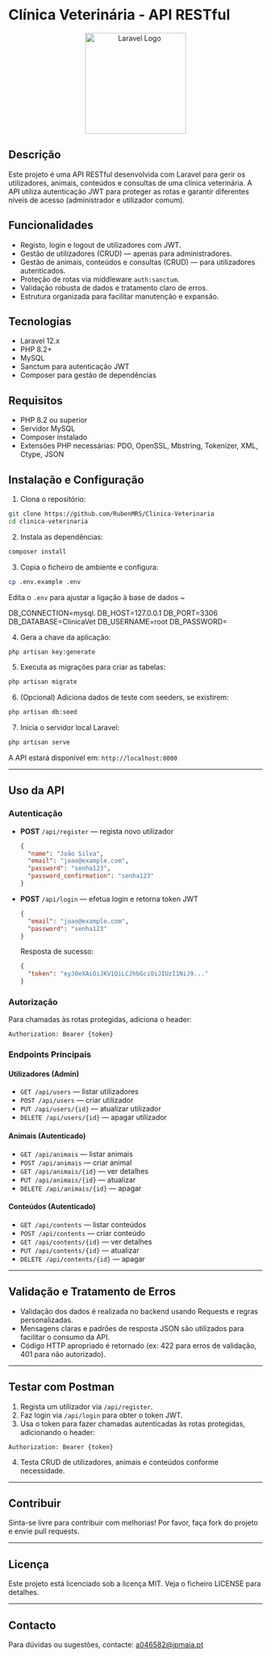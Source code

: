 
# Clínica Veterinária - API RESTful

<p align="center">
  <img src="https://raw.githubusercontent.com/laravel/art/master/logo-lockup/5%20SVG/2%20CMYK/1%20Full%20Color/laravel-logolockup-cmyk-red.svg" width="200" alt="Laravel Logo">
</p>

## Descrição

Este projeto é uma API RESTful desenvolvida com Laravel para gerir os utilizadores, animais, conteúdos e consultas de uma clínica veterinária. A API utiliza autenticação JWT para proteger as rotas e garantir diferentes níveis de acesso (administrador e utilizador comum).

## Funcionalidades

- Registo, login e logout de utilizadores com JWT.
- Gestão de utilizadores (CRUD) — apenas para administradores.
- Gestão de animais, conteúdos e consultas (CRUD) — para utilizadores autenticados.
- Proteção de rotas via middleware `auth:sanctum`.
- Validação robusta de dados e tratamento claro de erros.
- Estrutura organizada para facilitar manutenção e expansão.

## Tecnologias

- Laravel 12.x
- PHP 8.2+
- MySQL
- Sanctum para autenticação JWT
- Composer para gestão de dependências

## Requisitos

- PHP 8.2 ou superior
- Servidor MySQL
- Composer instalado
- Extensões PHP necessárias: PDO, OpenSSL, Mbstring, Tokenizer, XML, Ctype, JSON

## Instalação e Configuração

1. Clona o repositório:

```bash
git clone https://github.com/RubenMRS/Clinica-Veterinaria
cd clinica-veterinaria
```

2. Instala as dependências:

```bash
composer install
```

3. Copia o ficheiro de ambiente e configura:

```bash
cp .env.example .env
```

Edita o `.env` para ajustar a ligação à base de dados ~

DB_CONNECTION=mysql.
DB_HOST=127.0.0.1
DB_PORT=3306
DB_DATABASE=ClinicaVet
DB_USERNAME=root
DB_PASSWORD=

4. Gera a chave da aplicação:

```bash
php artisan key:generate
```

5. Executa as migrações para criar as tabelas:

```bash
php artisan migrate
```

6. (Opcional) Adiciona dados de teste com seeders, se existirem:

```bash
php artisan db:seed
```

7. Inicia o servidor local Laravel:

```bash
php artisan serve
```

A API estará disponível em: `http://localhost:8000`

---

## Uso da API

### Autenticação

- **POST** `/api/register` — regista novo utilizador

  ```json
  {
    "name": "João Silva",
    "email": "joao@example.com",
    "password": "senha123",
    "password_confirmation": "senha123"
  }
  ```

- **POST** `/api/login` — efetua login e retorna token JWT

  ```json
  {
    "email": "joao@example.com",
    "password": "senha123"
  }
  ```

  Resposta de sucesso:

  ```json
  {
    "token": "eyJ0eXAiOiJKV1QiLCJhbGciOiJIUzI1NiJ9..."
  }
  ```

### Autorização

Para chamadas às rotas protegidas, adiciona o header:

```
Authorization: Bearer {token}
```

### Endpoints Principais

#### Utilizadores (Admin)

- `GET /api/users` — listar utilizadores
- `POST /api/users` — criar utilizador
- `PUT /api/users/{id}` — atualizar utilizador
- `DELETE /api/users/{id}` — apagar utilizador

#### Animais (Autenticado)

- `GET /api/animais` — listar animais
- `POST /api/animais` — criar animal
- `GET /api/animais/{id}` — ver detalhes
- `PUT /api/animais/{id}` — atualizar
- `DELETE /api/animais/{id}` — apagar

#### Conteúdos (Autenticado)

- `GET /api/contents` — listar conteúdos
- `POST /api/contents` — criar conteúdo
- `GET /api/contents/{id}` — ver detalhes
- `PUT /api/contents/{id}` — atualizar
- `DELETE /api/contents/{id}` — apagar

---

## Validação e Tratamento de Erros

- Validação dos dados é realizada no backend usando Requests e regras personalizadas.
- Mensagens claras e padrões de resposta JSON são utilizados para facilitar o consumo da API.
- Código HTTP apropriado é retornado (ex: 422 para erros de validação, 401 para não autorizado).

---

## Testar com Postman

1. Regista um utilizador via `/api/register`.
2. Faz login via `/api/login` para obter o token JWT.
3. Usa o token para fazer chamadas autenticadas às rotas protegidas, adicionando o header:

```
Authorization: Bearer {token}
```

4. Testa CRUD de utilizadores, animais e conteúdos conforme necessidade.

---

## Contribuir

Sinta-se livre para contribuir com melhorias! Por favor, faça fork do projeto e envie pull requests.

---

## Licença

Este projeto está licenciado sob a licença MIT. Veja o ficheiro LICENSE para detalhes.

---

## Contacto

Para dúvidas ou sugestões, contacte: a046582@ipmaia.pt

